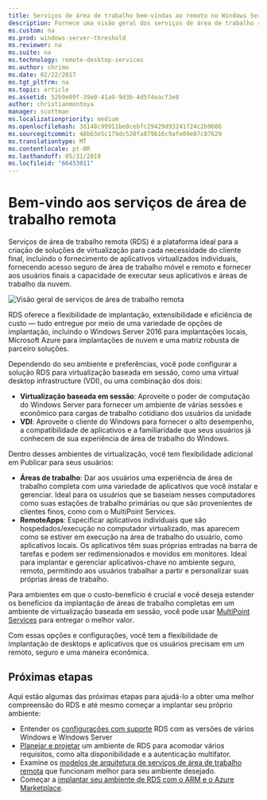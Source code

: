 ```yaml
---
title: Serviços de área de trabalho bem-vindas ao remoto no Windows Server 2016
description: Fornece uma visão geral dos serviços de área de trabalho remota
ms.custom: na
ms.prod: windows-server-threshold
ms.reviewer: na
ms.suite: na
ms.technology: remote-desktop-services
ms.author: chrimo
ms.date: 02/22/2017
ms.tgt_pltfrm: na
ms.topic: article
ms.assetid: 52b9e09f-39e0-41a9-9d3b-4d5f4eacf3e0
author: christianmontoya
manager: scottman
ms.localizationpriority: medium
ms.openlocfilehash: 3d148c99911be0cebfc29429d93241f24c2b9606
ms.sourcegitcommit: 48bb3e5c179dc520fa879b16c9afe09e07c87629
ms.translationtype: MT
ms.contentlocale: pt-BR
ms.lasthandoff: 05/31/2019
ms.locfileid: "66453011"
---
```

# <a name="welcome-to-remote-desktop-services"></a>Bem-vindo aos serviços de área de trabalho remota 

Serviços de área de trabalho remota (RDS) é a plataforma ideal para a criação de soluções de virtualização para cada necessidade do cliente final, incluindo o fornecimento de aplicativos virtualizados individuais, fornecendo acesso seguro de área de trabalho móvel e remoto e fornecer aos usuários finais a capacidade de executar seus aplicativos e áreas de trabalho da nuvem.

![Visão geral de serviços de área de trabalho remota](./media/rds-overview.png)

RDS oferece a flexibilidade de implantação, extensibilidade e eficiência de custo — tudo entregue por meio de uma variedade de opções de implantação, incluindo o Windows Server 2016 para implantações locais, Microsoft Azure para implantações de nuvem e uma matriz robusta de parceiro soluções.

Dependendo do seu ambiente e preferências, você pode configurar a solução RDS para virtualização baseada em sessão, como uma virtual desktop infrastructure (VDI), ou uma combinação dos dois:

- **Virtualização baseada em sessão**: Aproveite o poder de computação do Windows Server para fornecer um ambiente de várias sessões e econômico para cargas de trabalho cotidiano dos usuários da unidade
- **VDI**: Aproveite o cliente do Windows para fornecer o alto desempenho, a compatibilidade de aplicativos e a familiaridade que seus usuários já conhecem de sua experiência de área de trabalho do Windows.

Dentro desses ambientes de virtualização, você tem flexibilidade adicional em Publicar para seus usuários:

- **Áreas de trabalho**: Dar aos usuários uma experiência de área de trabalho completa com uma variedade de aplicativos que você instalar e gerenciar. Ideal para os usuários que se baseiam nesses computadores como suas estações de trabalho primárias ou que são provenientes de clientes finos, como com o MultiPoint Services.
- **RemoteApps**: Especificar aplicativos individuais que são hospedados/execução no computador virtualizado, mas aparecem como se estiver em execução na área de trabalho do usuário, como aplicativos locais. Os aplicativos têm suas próprias entradas na barra de tarefas e podem ser redimensionados e movidos em monitores. Ideal para implantar e gerenciar aplicativos-chave no ambiente seguro, remoto, permitindo aos usuários trabalhar a partir e personalizar suas próprias áreas de trabalho.

Para ambientes em que o custo-benefício é crucial e você deseja estender os benefícios da implantação de áreas de trabalho completas em um ambiente de virtualização baseada em sessão, você pode usar [MultiPoint Services](../multipoint-services/multipoint-services.md) para entregar o melhor valor. 

Com essas opções e configurações, você tem a flexibilidade de implantação de desktops e aplicativos que os usuários precisam em um remoto, seguro e uma maneira econômica.

## <a name="next-steps"></a>Próximas etapas

Aqui estão algumas das próximas etapas para ajudá-lo a obter uma melhor compreensão do RDS e até mesmo começar a implantar seu próprio ambiente:
-   Entender os [configurações com suporte](rds-supported-config.md) RDS com as versões de vários Windows e Windows Server
-   [Planejar e projetar](rds-plan-and-design.md) um ambiente de RDS para acomodar vários requisitos, como alta disponibilidade e a autenticação multifator.
-   Examine os [modelos de arquitetura de serviços de área de trabalho remota](desktop-hosting-logical-architecture.md) que funcionam melhor para seu ambiente desejado.
-   Começar a [implantar seu ambiente de RDS com o ARM e o Azure Marketplace](rds-in-azure.md).
